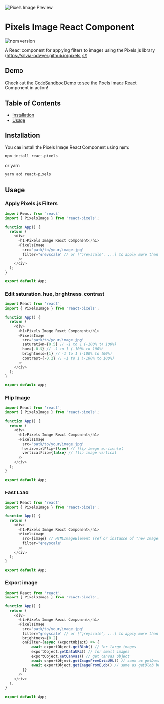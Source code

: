 ![Pixels Image Preview](https://i.imgur.com/X4n19PP.png)


# Pixels Image React Component

[![npm version](https://badge.fury.io/js/react-pixels.svg)](https://badge.fury.io/js/react-pixels)

A React component for applying filters to images using the Pixels.js library (https://silvia-odwyer.github.io/pixels.js/)

## Demo

Check out the [CodeSandbox Demo](https://codesandbox.io/p/sandbox/busy-smoke-zqrpyd) to see the Pixels Image React Component in action!

## Table of Contents

- [Installation](#installation)
- [Usage](#usage)

## Installation

You can install the Pixels Image React Component using npm:

```bash
npm install react-pixels
```

or yarn:

```bash
yarn add react-pixels
```

## Usage


### Apply Pixels.js Filters

```javascript
import React from 'react';
import { PixelsImage } from 'react-pixels';

function App() {
  return (
    <div>
      <h1>Pixels Image React Component</h1>
      <PixelsImage
        src="path/to/your/image.jpg"
        filter="greyscale" // or ["greyscale", ...] to apply more than one filter
      />
    </div>
  );
}

export default App;
```


### Edit saturation, hue, brightness, contrast

```javascript
import React from 'react';
import { PixelsImage } from 'react-pixels';

function App() {
  return (
    <div>
      <h1>Pixels Image React Component</h1>
      <PixelsImage
        src="path/to/your/image.jpg"
        saturation={0.5} // -1 to 1 (-100% to 100%)
        hue={-0.5} // -1 to 1 (-100% to 100%)
        brightness={1} // -1 to 1 (-100% to 100%)
        contrast={-0.2} // -1 to 1 (-100% to 100%)
      />
    </div>
  );
}

export default App;
```

### Flip Image

```javascript
import React from 'react';
import { PixelsImage } from 'react-pixels';

function App() {
  return (
    <div>
      <h1>Pixels Image React Component</h1>
      <PixelsImage
        src="path/to/your/image.jpg"
        horizontalFlip={true} // flip image horizontal
        verticalFlip={false} // flip image vertical
      />
    </div>
  );
}

export default App;
```

### Fast Load

```javascript
import React from 'react';
import { PixelsImage } from 'react-pixels';

function App() {
  return (
    <div>
      <h1>Pixels Image React Component</h1>
      <PixelsImage
        src={image} // HTMLImageElement (ref or instance of "new Image()")
        filter="greyscale"
      />
    </div>
  );
}

export default App;
```

### Export image

```javascript
import React from 'react';
import { PixelsImage } from 'react-pixels';

function App() {
  return (
    <div>
      <h1>Pixels Image React Component</h1>
      <PixelsImage
        src="path/to/your/image.jpg"
        filter="greyscale" // or ["greyscale", ...] to apply more than one filter
        brightness={0.2}
        onFilter={async (exportObject) => {
            await exportObject.getBlob() // for large images
            exportObject.getDataURL() // for small images
            exportObject.getCanvas() // get canvas object
            await exportObject.getImageFromDataURL() // same as getDataURL but as a <img> element
            await exportObject.getImageFromBlob() // same as getBlob but as a <img> element
        }}
      />
    </div>
  );
}

export default App;
```
